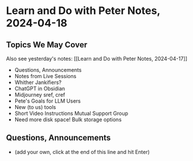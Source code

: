 # Learn and Do with Peter Notes, 2024-04-18

## Topics We May Cover

Also see yesterday's notes: [[Learn and Do with Peter Notes, 2024-04-17]]

- Questions, Announcements
- Notes from Live Sessions
- Whither Jankifiers?
- ChatGPT in Obsidian
- Midjourney sref, cref
- Pete's Goals for LLM Users
- New (to us) tools
- Short Video Instructions Mutual Support Group
- Need more disk space! Bulk storage options

## Questions, Announcements

- (add your own, click at the end of this line and hit Enter)






